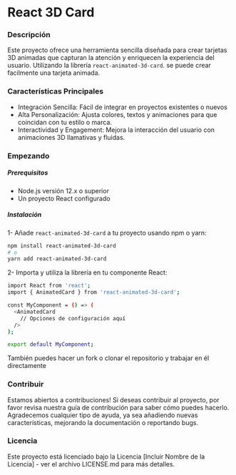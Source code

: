 # React 3D Card
### Descripción
Este proyecto ofrece una herramienta sencilla diseñada para crear tarjetas 3D animadas que capturan la atención y enriquecen la experiencia del usuario. Utilizando la librería `react-animated-3d-card`. se puede crear facilmente una tarjeta animada.

### Características Principales
- Integración Sencilla: Fácil de integrar en proyectos existentes o nuevos
- Alta Personalización: Ajusta colores, textos y animaciones para que coincidan con tu estilo o marca.
- Interactividad y Engagement: Mejora la interacción del usuario con animaciones 3D llamativas y fluidas.

### Empezando

#####  Prerequisitos
- Node.js versión 12.x o superior
- Un proyecto React configurado

#####  Instalación
1- Añade `react-animated-3d-card` a tu proyecto usando npm o yarn:

```bash
npm install react-animated-3d-card
# o
yarn add react-animated-3d-card
```

2- Importa y utiliza la librería en tu componente React:

```bash
import React from 'react';
import { AnimatedCard } from 'react-animated-3d-card';

const MyComponent = () => (
  <AnimatedCard
    // Opciones de configuración aquí
  />
);

export default MyComponent;
```

También puedes hacer un fork o clonar el repositorio y trabajar en él directamente

### Contribuir
Estamos abiertos a contribuciones! Si deseas contribuir al proyecto, por favor revisa nuestra guía de contribución para saber cómo puedes hacerlo. Agradecemos cualquier tipo de ayuda, ya sea añadiendo nuevas características, mejorando la documentación o reportando bugs.

### Licencia
Este proyecto está licenciado bajo la Licencia [Incluir Nombre de la Licencia] - ver el archivo LICENSE.md para más detalles.